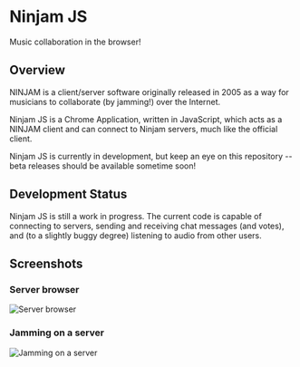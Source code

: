 # Ninjam JS

Music collaboration in the browser!

## Overview

NINJAM is a client/server software originally released in 2005 as a way for
musicians to collaborate (by jamming!) over the Internet.

Ninjam JS is a Chrome Application, written in JavaScript, which acts as a
NINJAM client and can connect to Ninjam servers, much like the official client.

Ninjam JS is currently in development, but keep an eye on this repository -- 
beta releases should be available sometime soon!

## Development Status

Ninjam JS is still a work in progress. The current code is capable of
connecting to servers, sending and receiving chat messages (and votes), and
(to a slightly buggy degree) listening to audio from other users.

## Screenshots

### Server browser

![Server browser](https://raw.github.com/wiki/BHSPitMonkey/ninjam-js/screenshots/servers.png)

### Jamming on a server

![Jamming on a server](https://raw.github.com/wiki/BHSPitMonkey/ninjam-js/screenshots/jam.png)
